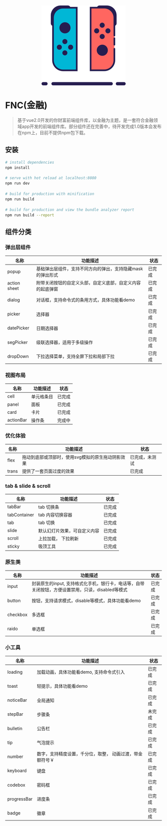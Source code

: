 <div align=center>

![](./static/switch.svg)


<div align=left>

# FNC(金融)

> 基于vue2.0开发的你财富前端组件库，以金融为主题，是一套符合金融领域app开发的前端组件库。部分组件还在完善中，待开发完成1.0版本会发布在npm上，目前不提供npm包下载。

## 安装

``` bash
# install dependencies
npm install

# serve with hot reload at localhost:8080
npm run dev

# build for production with minification
npm run build

# build for production and view the bundle analyzer report
npm run build --report
```
## 组件分类
### 弹出层组件
| 名称 | 功能描述 | 状态 |
| ------ | ------ | ------ |
| popup | 基础弹出层组件，支持不同方向的弹出，支持隐藏mask的弹出形式 | 已完成 |
| action sheet | 附带关闭按钮的自定义头部，自定义底部，自定义内容的起底弹窗| 已完成 |
| dialog | 对话框，支持命令式的条用方式，具体功能看demo | 已完成 |
| picker | 选择器 | 已完成 |
| datePicker | 日期选择器 | 已完成 |
| segPicker | 级联选择器，适用于多级操作 | 已完成 |
| dropDown | 下拉选择菜单，支持全屏下拉和局部下拉| 已完成 |

### 视图布局
| 名称 | 功能描述 | 状态 |
| ------ | ------ | ------ |
| cell | 单元格条目 | 已完成 |
| panel | 面板 | 已完成 |
| card | 卡片 | 已完成 |
| actionBar | 操作条 | 完成中 |

### 优化体验
| 名称 | 功能描述 | 状态 |
| ------ | ------ | ------ |
| flex | 拖动到底部或顶部时，使用svg模拟的原生拖动阴影效果 | 已完成，未测试 |
| trans | 提供了一套页面过度的效果 | 已完成 |

### tab & slide & scroll
| 名称 | 功能描述 | 状态 |
| ------ | ------ | ------ |
| tabBar | tab 切换条 | 已完成 |
| tabContainer | tab 内容切换容器 | 已完成 |
| tab | tab 切换 | 已完成 |
| slide | 默认幻灯片效果，可自定义内容 | 已完成 |
| scroll | 上拉加载， 下拉刷新 | 已完成 |
| sticky | 吸顶工具 | 已完成 |

### 原生类
| 名称 | 功能描述 | 状态 |
| ------ | ------ | ------ |
| input | 封装原生的input, 支持格式化手机，银行卡，电话等，自带关闭按钮，方便设置禁用，只读，disabled等模式 | 已完成 |
| button | 按钮，支持请求模式，disable等模式，具体功能看demo | 已完成 |
| checkbox | 多选框 | 已完成 |
| raido | 单选框 | 已完成 |

### 小工具
| 名称 | 功能描述 | 状态 |
| ------ | ------ | ------ |
| loading | 加载动画，具体功能看demo, 支持命令式引入 | 已完成 |
| toast | 轻提示，具体功能看demo | 已完成 |
| noticeBar | 全局通知 | 已完成 |
| stepBar | 步骤条 | 未完成 |
| bulletin | 公告栏 | 已完成 |
| tip | 气泡提示 | 已完成 |
| number | 数字，支持精度设置，千分位，取整， 动画过渡，带金额符号￥ | 已完成 |
| keyboard | 键盘 | 已完成 |
| codebox | 密码框 | 已完成 |
| progressBar | 进度条 | 已完成 |
| badge | 徽章 | 已完成 |


